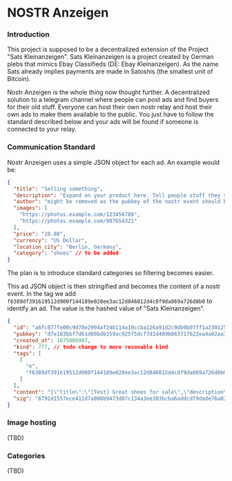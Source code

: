 # NOSTR Anzeigen

### Introduction

This project is supposed to be a decentralized extension of the Project "Sats Kleinanzeigen".
Sats Kleinanzeigen is a project created by German plebs that mimics Ebay Classifieds (DE: Ebay Kleinanzeigen). 
As the name Sats already implies payments are made in Satoshis (the smallest unit of Bitcoin).
<br>

Nostr Anzeigen is the whole thing now thought further.
A decentralized solution to a telegram channel where people can post ads and find buyers for their old stuff.
Everyone can host their own nostr relay and host their own ads to make them available to the public.
You just have to follow the standard described below and your ads will be found if someone is connected to your relay.

### Communication Standard

Nostr Anzeigen uses a simple JSON object for each ad. An example would be:

```json
{
  "title": "Selling something",
  "description": "Expand on your product here. Tell people stuff they should know about it.",
  "author": "might be removed as the pubkey of the nostr event should be used",
  "images": [
    "https://photos.example.com/123456789",
    "https://photos.example.com/987654321"
  ],
  "price": "10.88",
  "currency": "US Dollar",
  "location_city": "Berlin, Germany",
  "category": "shoes" // to be added
}
```

The plan is to introduce standard categories so filtering becomes easier.

This ad JSON object is then stringified and becomes the content of a nostr event. 
In the tag we add `f6389df391619512d900f144189e028ee3ac12d846812d4c8f9da869a726d8b0` to identify an ad. 
The value is the hashed value of "Sats Kleinanzeigen".

```json
{
  "id": "a6fc877fe00c9d70e2994af24b114a10ccba126a91d2c9db9b07ff1a230125d9",
  "pubkey": "d7e183bbf7d61d60bdb159ac925f5dcf7d1d489b063717622ea4a02aa36ef9ba",
  "created_at": 1675006997,
  "kind": 777, // todo change to more resonable kind
  "tags": [
    [
      "e",
      "f6389df391619512d900f144189e028ee3ac12d846812d4c8f9da869a726d8b0"
    ]
  ],
  "content": "{\"title\":\"[Test] Great shoes for sale\",\"description\":\"Giving them away for a great price. Price is negotiable. We could meet up in New York to hand over the shoes.\",\"author\":\"\",\"images\":[\"https://images.unsplash.com/photo-1549298916-b41d501d3772\"],\"price\":53,\"currency\":\"dollar\",\"location_city\":\"New York, NY, US\"}",
  "sig": "6791d1557ece411d7a008b9473d87c134a3ee303bcba6addcdf9dade76a02ae1e348e21c0f7e1cb0c660944c652d30c9df55bb24cf9ad4b9a3cabdd109ab0413"
}
```

### Image hosting
(TBD)

### Categories
(TBD)

